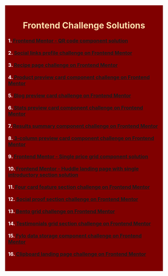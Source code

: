 
<br/>
<div style="margin: auto;width: 500px; color:white; text-align: left; background: maroon; padding: 10px;">
  <h1 style="color:navajowhite;text-align: center"> Frontend Challenge Solutions</h1>
<h3> 1. 
  <a href="https://sirajshaon.github.io/frontendMentor/qr-code-component-main/"> Frontend Mentor - QR code component solution </a>
<br/>
<br/>
2. 
  <a href="https://sirajshaon.github.io/frontendMentor/social-links-profile-main/"> Social links profile challenge on Frontend Mentor </a>
<br/>
<br/>
3. 
<a href="https://sirajshaon.github.io/frontendMentor/recipe-page-main/"> Recipe page challenge on Frontend Mentor </a>
<br/>
<br/>
4. 
<a href="https://sirajshaon.github.io/frontendMentor/product-preview-card-component-main/"> Product preview card component challenge on Frontend Mentor </a>
<br/>
<br/>
  5. 
<a href="https://sirajshaon.github.io/frontendMentor/blog-preview-card-main/"> Blog preview card challenge on Frontend Mentor </a>
<br/>
<br/>
    6. 
<a href="https://sirajshaon.github.io/frontendMentor/stats-preview-card-component-main/">Stats preview card component challenge on Frontend Mentor </a>
<br/>
<br/>
 7. 
<a href="https://sirajshaon.github.io/frontendMentor/results-summary-component-main/"> Results summary component challenge on Frontend Mentor </a>
<br/>
<br/>
  8. 
<a href="https://sirajshaon.github.io/frontendMentor/3-column-preview-card-component-main/"> 3-column preview card component challenge on Frontend Mentor </a>
<br/>
<br/>
  9. 
<a href="https://sirajshaon.github.io/frontendMentor/single-price-grid-component-master/"> Frontend Mentor - Single price grid component solution </a>
<br/>
<br/>
  10. 
<a href="https://sirajshaon.github.io/frontendMentor/huddle-landing-page-with-single-introductory-section-master/"> Frontend Mentor - Huddle landing page with single introductory section solution </a>
<br/>
<br/>
  11. 
<a href="https://sirajshaon.github.io/frontendMentor/four-card-feature-section-master/"> Four card feature section challenge on Frontend Mentor</a>
<br/>
<br/>
  12. 
<a href="https://sirajshaon.github.io/frontendMentor/social-proof-section-master/"> Social proof section challenge on Frontend Mentor</a>
<br/>
<br/>
  13. 
<a href="https://sirajshaon.github.io/frontendMentor/bento-grid-main/"> Bento grid challenge on Frontend Mentor</a>
<br/>
<br/>
  14. 
<a href="https://sirajshaon.github.io/frontendMentor/testimonials-grid-section-main/"> Testimonials grid section challenge on Frontend Mentor</a>
<br/>
<br/>
   15. 
<a href="https://sirajshaon.github.io/frontendMentor/fylo-data-storage-component-master/"> Fylo data storage component challenge on Frontend Mentor</a>
<br/>
<br/>
  16. 
<a href="https://sirajshaon.github.io/frontendMentor/clipboard-landing-page-master"> Clipboard landing page challenge on Frontend Mentor</a>
<br/>
<br/>
 </h3></div>
